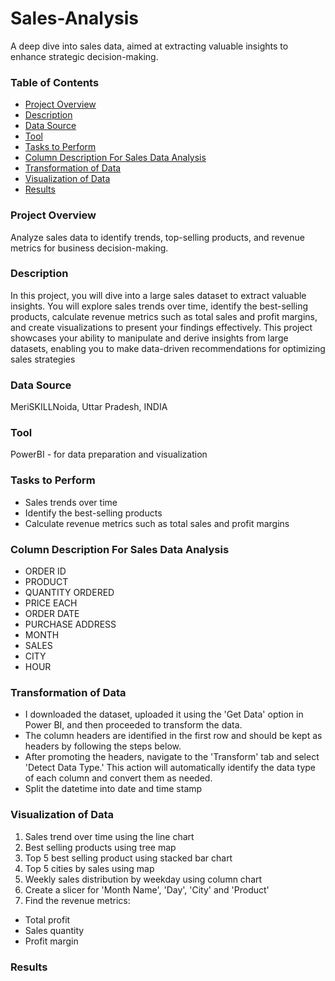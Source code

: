 # Sales-Analysis
A deep dive into sales data, aimed at extracting valuable insights to enhance strategic decision-making.

### Table of Contents
- [Project Overview](#project-overview)
- [Description](#description)
- [Data Source](#data-source)
- [Tool](#tool)
- [Tasks to Perform](#tasks-to-perfom)
- [Column Description For Sales Data Analysis](#column-description-for-sales-data-analysis)
- [Transformation of Data](#transformation-of-data)
- [Visualization of Data](#visualization-of-data)
- [Results](#results)

### Project Overview
Analyze sales data to identify trends, top-selling products, and revenue metrics for
business decision-making.

### Description
In this project, you will dive into a large sales dataset to extract valuable insights. You 
will explore sales trends over time, identify the best-selling products, calculate revenue 
metrics such as total sales and profit margins, and create visualizations to present your 
findings effectively. This project showcases your ability to manipulate and derive insights 
from large datasets, enabling you to make data-driven recommendations for optimizing 
sales strategies


### Data Source
MeriSKILLNoida, Uttar Pradesh, INDIA

### Tool
PowerBI - for data preparation and visualization


### Tasks to Perform
- Sales trends over time
- Identify the best-selling products
- Calculate revenue metrics such as total sales and profit margins

 ### Column Description For Sales Data Analysis
- ORDER ID
- PRODUCT 
- QUANTITY ORDERED
- PRICE EACH
- ORDER DATE
- PURCHASE ADDRESS
- MONTH 
- SALES
- CITY
- HOUR

### Transformation of Data
- I downloaded the dataset, uploaded it using the 'Get Data' option in Power BI, 
and then proceeded to transform the data.
- The column headers are identified in the first row and should be kept as 
headers by following the steps below.
- After promoting the headers, navigate to the 'Transform' tab and select 
'Detect Data Type.' This action will automatically identify the data type 
of each column and convert them as needed.
- Split the datetime into date and time stamp

### Visualization of Data
1. Sales trend over time using the line chart
2. Best selling products using tree map
3. Top 5 best selling product using stacked bar chart
4. Top 5 cities by sales using map
5. Weekly sales distribution by weekday using column chart
6. Create a slicer for 'Month Name', 'Day', 'City' and 'Product'
7. Find the revenue metrics:
  - Total profit
  - Sales quantity
  - Profit margin

### Results







